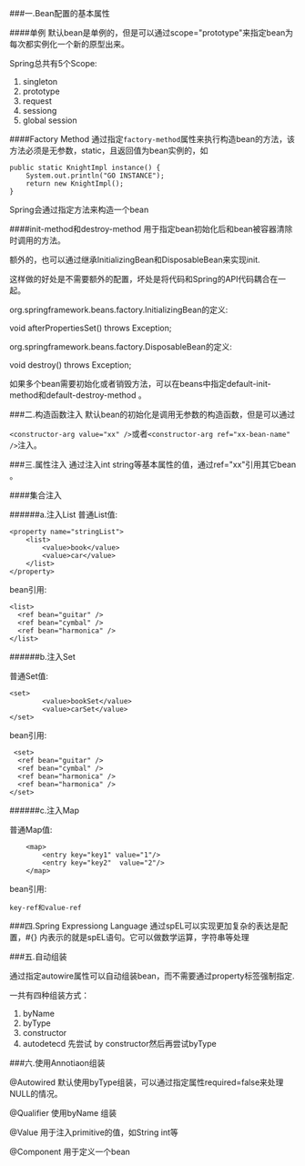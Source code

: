 
###一.Bean配置的基本属性

####单例
默认bean是单例的，但是可以通过scope="prototype"来指定bean为每次都实例化一个新的原型出来。

Spring总共有5个Scope:

1.	singleton
2.	prototype
3.	request
4.	sessiong
5.	global session

####Factory Method
通过指定`factory-method`属性来执行构造bean的方法，该方法必须是无参数，static，且返回值为bean实例的，如

	public static KnightImpl instance() {
        System.out.println("GO INSTANCE");
        return new KnightImpl();
    }
    
    
Spring会通过指定方法来构造一个bean


####init-method和destroy-method
用于指定bean初始化后和bean被容器清除时调用的方法。

额外的，也可以通过继承InitializingBean和DisposableBean来实现init.

这样做的好处是不需要额外的配置，坏处是将代码和Spring的API代码耦合在一起。

org.springframework.beans.factory.InitializingBean的定义:

void afterPropertiesSet() throws Exception;


org.springframework.beans.factory.DisposableBean的定义:

void destroy() throws Exception;

如果多个bean需要初始化或者销毁方法，可以在beans中指定default-init-method和default-destroy-method 。

###二.构造函数注入
默认bean的初始化是调用无参数的构造函数，但是可以通过

`<constructor-arg value="xx" />`或者`<constructor-arg ref="xx-bean-name" />`注入。




###三.属性注入
通过<property value="xx">注入int string等基本属性的值，通过ref="xx"引用其它bean 。

####集合注入

######a.注入List
普通List值:

	<property name="stringList">
  		<list>
  			<value>book</value>
  			<value>car</value>
  		</list>
  	</property>


bean引用:

	<list>      <ref bean="guitar" />      <ref bean="cymbal" />      <ref bean="harmonica" />    </list>

######b.注入Set

普通Set值:

	<set>
  			<value>bookSet</value>
  			<value>carSet</value>
  	</set>

bean引用:

	 <set>      <ref bean="guitar" />      <ref bean="cymbal" />      <ref bean="harmonica" />      <ref bean="harmonica" />    </set>
    
######c.注入Map

普通Map值:

		<map>
  			<entry key="key1" value="1"/>
  			<entry key="key2"  value="2"/>
  		</map>
  		
  		
bean引用:
	
	key-ref和value-ref
	
	
	
###四.Spring Expressiong Language
通过spEL可以实现更加复杂的表达是配置，#{} 内表示的就是spEL语句。它可以做数学运算，字符串等处理    
    
###五.自动组装
通过指定autowire属性可以自动组装bean，而不需要通过property标签强制指定.

一共有四种组装方式：

1.	byName
2.	byType
3.	constructor
4.	autodetecd 先尝试 by constructor然后再尝试byType###六.使用Annotiaon组装
@Autowired 默认使用byType组装，可以通过指定属性required=false来处理NULL的情况。
@Qualifier 使用byName 组装
@Value 用于注入primitive的值，如String int等
@Component 用于定义一个bean

